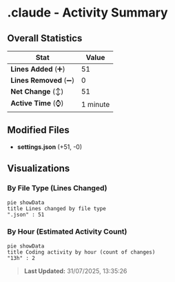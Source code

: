 # .claude - Activity Summary 

## Overall Statistics

| Stat                   | Value                                                             |
| ---------------------- | ----------------------------------------------------------------- |
| **Lines Added** (➕)   | 51                                          |
| **Lines Removed** (➖) | 0                                        |
| **Net Change** (↕)    | 51                |
| **Active Time** (⌚)   | 1 minute |


## Modified Files
- **settings.json** (+51, -0)

## Visualizations

### By File Type (Lines Changed)

```mermaid
pie showData
title Lines changed by file type
".json" : 51
```

### By Hour (Estimated Activity Count)

```mermaid
pie showData
title Coding activity by hour (count of changes)
"13h" : 2
```


> **Last Updated:** 31/07/2025, 13:35:26